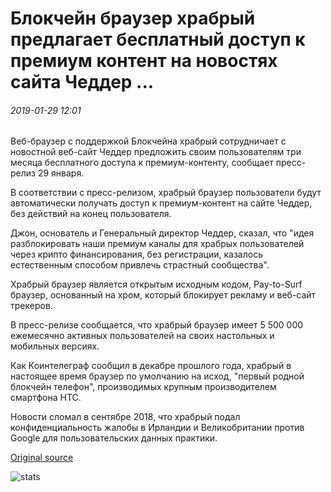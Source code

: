 # Блокчейн браузер храбрый предлагает бесплатный доступ к премиум контент на новостях сайта Чеддер ...

###### 2019-01-29 12:01

Веб-браузер с поддержкой Блокчейна храбрый сотрудничает с новостной веб-сайт Чеддер предложить своим пользователям три месяца бесплатного доступа к премиум-контенту, сообщает пресс-релиз 29 января.

В соответствии с пресс-релизом, храбрый браузер пользователи будут автоматически получать доступ к премиум-контент на сайте Чеддер, без действий на конец пользователя.

Джон, основатель и Генеральный директор Чеддер, сказал, что "идея разблокировать наши премиум каналы для храбрых пользователей через крипто финансирования, без регистрации, казалось естественным способом привлечь страстный сообщества".

Храбрый браузер является открытым исходным кодом, Pay-to-Surf браузер, основанный на хром, который блокирует рекламу и веб-сайт трекеров.

В пресс-релизе сообщается, что храбрый браузер имеет 5 500 000 ежемесячно активных пользователей на своих настольных и мобильных версиях.

Как Коинтелеграф сообщил в декабре прошлого года, храбрый в настоящее время браузер по умолчанию на исход, "первый родной блокчейн телефон", производимых крупным производителем смартфона HTC.

Новости сломал в сентябре 2018, что храбрый подал конфиденциальность жалобы в Ирландии и Великобритании против Google для пользовательских данных практики.

[Original source](https://cointelegraph.com/news/blockchain-browser-brave-offers-free-access-to-premium-content-of-news-site-cheddar)

![stats](https://c.statcounter.com/11760860/0/a89fa40b/1/ "stats")